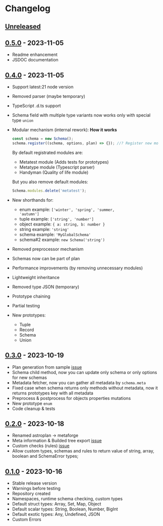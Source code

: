 # Changelog

## [Unreleased][unreleased]

<!--
- Calculated fields module
- Typescript + JSDOC generation module -->

## [0.5.0][] - 2023-11-05

- Readme enhancement
- JSDOC documentation

## [0.4.0][] - 2023-11-05

- Support latest:21 node version
- Removed parser (maybe temporary)
- TypeScript .d.ts support
- Schema field with multiple type variants now works only with special type <code>union</code>
- Modular mechanism (internal rework): **How it works**

  ```js
  const schema = new Schema();
  schema.register((schema, options, plan) => {}); //? Register new module
  ```

  By default registrated modules are:

  - Metatest module (Adds tests for prototypes)
  - Metatype module (Typescript parser)
  - Handyman (Quality of life module)

  But you also remove default modules:

  ```js
  Schema.modules.delete('metatest');
  ```

- New shorthands for:
  - enum example: <code>['winter', 'spring', 'summer, 'autumn']</code>
  - tuple example: <code>['string', 'number']</code>
  - object example: <code>{ a: string, b: number }</code>
  - string example: <code>'string'</code>
  - schema example: <code>'MyGlobalSchema'</code>
  - schema#2 example: <code>new Schema('string')</code>
- Removed preprocessor mechanism
- Schemas now can be part of plan
- Performance improvements (by removing unnecessary modules)
- Lightweight inheritance
- Removed type JSON (temporary)
- Prototype chaining
- Partial testing
- New prototypes:
  - Tuple
  - Record
  - Schema
  - Union

## [0.3.0][] - 2023-10-19

- Plan generation from sample [issue](https://github.com/astrohelm/astroplan/issues/10)
- Schema child method, now you can update only schema or only options for new schemas
- Metadata fetcher, now you can gather all metadata by <code>schema.meta</code>
- Fixed case when schema returns only methods without metadata, now it returns prototypes key with
  all metadata
- Preprocess & postprocess for objects properties mutations
- New prototype <code>enum</code>
- Code cleanup & tests

## [0.2.0][] - 2023-10-18

- Renamed astroplan -> metaforge
- Meta information & Builded tree export [issue](https://github.com/astrohelm/astroplan/issues/8)
- Custom checks (rules) [issue](https://github.com/astrohelm/astroplan/issues/7)
- Allow custom types, schemas and rules to return value of string, array, boolean and SchemaError
  types;

## [0.1.0][] - 2023-10-16

- Stable release version
- Warnings before testing
- Repository created
- Namespaces, runtime schema checking, custom types
- Default struct types: Array, Set, Map, Object
- Default scalar types: String, Boolean, Number, BigInt
- Default exotic types: Any, Undefined, JSON
- Custom Errors

[unreleased]: https://github.com/astrohelm/metaforge/compare/v0.5.0...HEAD
[0.5.0]: https://github.com/astrohelm/metaforge/compare/v0.4.0...v0.5.0
[0.4.0]: https://github.com/astrohelm/metaforge/compare/v0.3.0...v0.4.0
[0.3.0]: https://github.com/astrohelm/metaforge/compare/v0.2.0...v0.3.0
[0.2.0]: https://github.com/astrohelm/metaforge/compare/v0.1.0...v0.2.0
[0.1.0]: https://github.com/astrohelm/metaforge/releases/tag/v0.1.0
